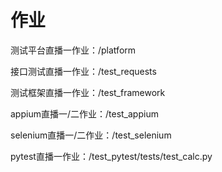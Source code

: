 # 作业
测试平台直播一作业：/platform

接口测试直播一作业：/test_requests

测试框架直播一作业：/test_framework

appium直播一/二作业：/test_appium

selenium直播一/二作业：/test_selenium

pytest直播一作业：/test_pytest/tests/test_calc.py

